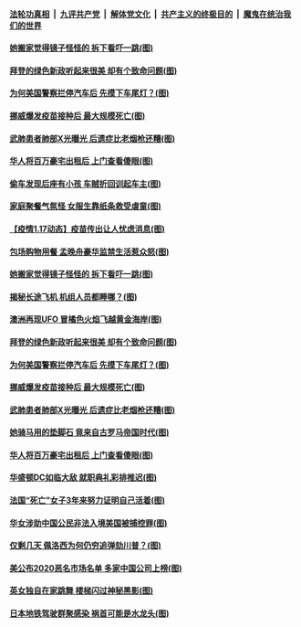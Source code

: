 

####  [法轮功真相](../../../../basic/blob/master/README.md?t=01182301) &nbsp;|&nbsp; [九评共产党](../../../../9ping.md/blob/master/README.md?t=01182301) &nbsp;|&nbsp; [解体党文化](../../../../jtdwh.md/blob/master/README.md?t=01182301)  &nbsp;|&nbsp; [共产主义的终极目的](../../../../gczydzjmd.md/blob/master/README.md?t=01182301) &nbsp;|&nbsp; [魔鬼在统治我们的世界](../../../../mgztzwmdsj.md/blob/master/README.md?t=01182301) 

#### [她搬家觉得镜子怪怪的 拆下看吓一跳(图)](../pages/p3/959447.md?t=01182301) 

#### [拜登的绿色新政听起来很美 却有个致命问题(图)](../pages/p3/959381.md?t=01182301) 

#### [为何美国警察拦停汽车后 先摸下车尾灯？(图)](../pages/p3/959379.md?t=01182301) 

#### [挪威爆发疫苗接种后 最大规模死亡(图)](../pages/p3/959361.md?t=01182301) 

#### [武肺患者肺部X光曝光 后遗症比老烟枪还糟(图)](../pages/p3/959295.md?t=01182301) 

#### [华人将百万豪宅出租后 上门查看傻眼(图)](../pages/p3/959262.md?t=01182301) 

#### [偷车发现后座有小孩 车贼折回训起车主(图)](../pages/p3/959478.md?t=01182301) 

#### [家庭聚餐气氛怪 女服生靠纸条救受虐童(图)](../pages/p3/959471.md?t=01182301) 

#### [【疫情1.17动态】疫苗传出让人忧虑消息(图)](../pages/p3/958875.md?t=01182301) 

#### [包场购物用餐 孟晚舟豪华监禁生活惹众怒(图)](../pages/p3/959452.md?t=01182301) 

#### [她搬家觉得镜子怪怪的 拆下看吓一跳(图)](../pages/p3/959447.md?t=01182301) 

#### [揭秘长途飞机 机组人员都睡哪？(图)](../pages/p3/959396.md?t=01182301) 

#### [澳洲再现UFO 冒橘色火焰飞越黄金海岸(图)](../pages/p3/959393.md?t=01182301) 

#### [拜登的绿色新政听起来很美 却有个致命问题(图)](../pages/p3/959381.md?t=01182301) 

#### [为何美国警察拦停汽车后 先摸下车尾灯？(图)](../pages/p3/959379.md?t=01182301) 

#### [挪威爆发疫苗接种后 最大规模死亡(图)](../pages/p3/959361.md?t=01182301) 

#### [武肺患者肺部X光曝光 后遗症比老烟枪还糟(图)](../pages/p3/959295.md?t=01182301) 

#### [她骑马用的垫脚石 竟来自古罗马帝国时代(图)](../pages/p3/959284.md?t=01182301) 

#### [华人将百万豪宅出租后 上门查看傻眼(图)](../pages/p3/959262.md?t=01182301) 

#### [华盛顿DC如临大敌 就职典礼彩排推迟(图)](../pages/p3/959272.md?t=01182301) 

#### [法国“死亡”女子3年来努力证明自己活着(图)](../pages/p3/959271.md?t=01182301) 

#### [华女涉助中国公民非法入境美国被捕控罪(图)](../pages/p3/959258.md?t=01182301) 

#### [仅剩几天 佩洛西为何仍穷追弹劾川普？(图)](../pages/p3/959254.md?t=01182301) 

#### [美公布2020恶名市场名单 多家中国公司上榜(图)](../pages/p3/959250.md?t=01182301) 

#### [英女独自在家跳舞 楼梯闪过神秘黑影(图)](../pages/p3/959183.md?t=01182301) 

#### [日本地铁驾驶群聚感染 祸首可能是水龙头(图)](../pages/p3/959158.md?t=01182301) 

